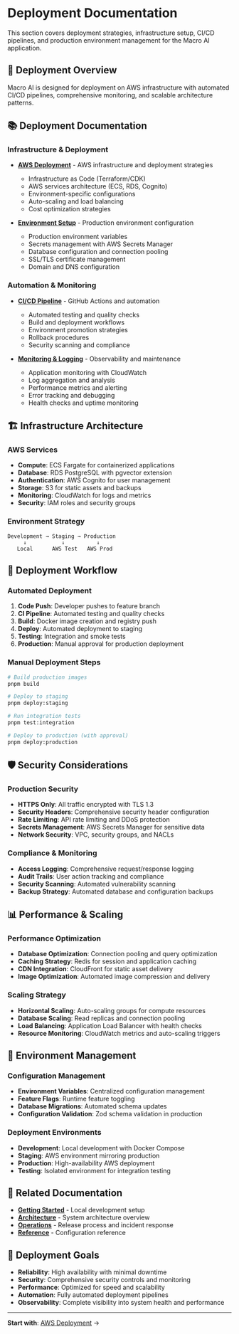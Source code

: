 # Deployment Documentation

This section covers deployment strategies, infrastructure setup, CI/CD pipelines, and production environment
management for the Macro AI application.

## 🚀 Deployment Overview

Macro AI is designed for deployment on AWS infrastructure with automated CI/CD pipelines, comprehensive
monitoring, and scalable architecture patterns.

## 📚 Deployment Documentation

### Infrastructure & Deployment

- **[AWS Deployment](./aws-deployment.md)** - AWS infrastructure and deployment strategies
  - Infrastructure as Code (Terraform/CDK)
  - AWS services architecture (ECS, RDS, Cognito)
  - Environment-specific configurations
  - Auto-scaling and load balancing
  - Cost optimization strategies

- **[Environment Setup](./environment-setup.md)** - Production environment configuration
  - Production environment variables
  - Secrets management with AWS Secrets Manager
  - Database configuration and connection pooling
  - SSL/TLS certificate management
  - Domain and DNS configuration

### Automation & Monitoring

- **[CI/CD Pipeline](./ci-cd-pipeline.md)** - GitHub Actions and automation
  - Automated testing and quality checks
  - Build and deployment workflows
  - Environment promotion strategies
  - Rollback procedures
  - Security scanning and compliance

- **[Monitoring & Logging](./monitoring-logging.md)** - Observability and maintenance
  - Application monitoring with CloudWatch
  - Log aggregation and analysis
  - Performance metrics and alerting
  - Error tracking and debugging
  - Health checks and uptime monitoring

## 🏗️ Infrastructure Architecture

### AWS Services

- **Compute**: ECS Fargate for containerized applications
- **Database**: RDS PostgreSQL with pgvector extension
- **Authentication**: AWS Cognito for user management
- **Storage**: S3 for static assets and backups
- **Monitoring**: CloudWatch for logs and metrics
- **Security**: IAM roles and security groups

### Environment Strategy

```mermaid
Development → Staging → Production
     ↓           ↓          ↓
   Local      AWS Test   AWS Prod
```

## 🔄 Deployment Workflow

### Automated Deployment

1. **Code Push**: Developer pushes to feature branch
2. **CI Pipeline**: Automated testing and quality checks
3. **Build**: Docker image creation and registry push
4. **Deploy**: Automated deployment to staging
5. **Testing**: Integration and smoke tests
6. **Production**: Manual approval for production deployment

### Manual Deployment Steps

```bash
# Build production images
pnpm build

# Deploy to staging
pnpm deploy:staging

# Run integration tests
pnpm test:integration

# Deploy to production (with approval)
pnpm deploy:production
```

## 🛡️ Security Considerations

### Production Security

- **HTTPS Only**: All traffic encrypted with TLS 1.3
- **Security Headers**: Comprehensive security header configuration
- **Rate Limiting**: API rate limiting and DDoS protection
- **Secrets Management**: AWS Secrets Manager for sensitive data
- **Network Security**: VPC, security groups, and NACLs

### Compliance & Monitoring

- **Access Logging**: Comprehensive request/response logging
- **Audit Trails**: User action tracking and compliance
- **Security Scanning**: Automated vulnerability scanning
- **Backup Strategy**: Automated database and configuration backups

## 📊 Performance & Scaling

### Performance Optimization

- **Database Optimization**: Connection pooling and query optimization
- **Caching Strategy**: Redis for session and application caching
- **CDN Integration**: CloudFront for static asset delivery
- **Image Optimization**: Automated image compression and delivery

### Scaling Strategy

- **Horizontal Scaling**: Auto-scaling groups for compute resources
- **Database Scaling**: Read replicas and connection pooling
- **Load Balancing**: Application Load Balancer with health checks
- **Resource Monitoring**: CloudWatch metrics and auto-scaling triggers

## 🔧 Environment Management

### Configuration Management

- **Environment Variables**: Centralized configuration management
- **Feature Flags**: Runtime feature toggling
- **Database Migrations**: Automated schema updates
- **Configuration Validation**: Zod schema validation in production

### Deployment Environments

- **Development**: Local development with Docker Compose
- **Staging**: AWS environment mirroring production
- **Production**: High-availability AWS deployment
- **Testing**: Isolated environment for integration testing

## 🔗 Related Documentation

- **[Getting Started](../getting-started/README.md)** - Local development setup
- **[Architecture](../architecture/README.md)** - System architecture overview
- **[Operations](../operations/README.md)** - Release process and incident response
- **[Reference](../reference/README.md)** - Configuration reference

## 🎯 Deployment Goals

- **Reliability**: High availability with minimal downtime
- **Security**: Comprehensive security controls and monitoring
- **Performance**: Optimized for speed and scalability
- **Automation**: Fully automated deployment pipelines
- **Observability**: Complete visibility into system health and performance

---

**Start with**: [AWS Deployment](./aws-deployment.md) →
